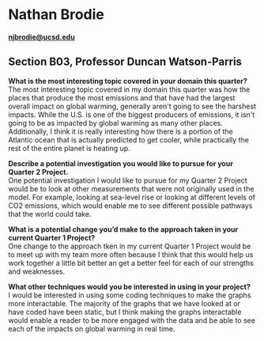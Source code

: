 # Nathan Brodie
#### njbrodie@ucsd.edu
## Section B03, Professor Duncan Watson-Parris


**What is the most interesting topic covered in your domain this quarter?**\
The most interesting topic covered in my domain this quarter was how the places that produce the most emissions and that have had the largest overall impact on global warming, generally aren't going to see the harshest impacts. While the U.S. is one of the biggest producers of emissions, it isn't going to be as impacted by global warming as many other places. Additionally, I think it is really interesting how there is a portion of the Atlantic ocean that is actually predicted to get cooler, while practically the rest of the entire planet is heating up.

**Describe a potential investigation you would like to pursue for your Quarter 2 Project.**\
One potential investigation I would like to pursue for my Quarter 2 Project would be to look at other measurements that were not originally used in the model. For example, looking at sea-level rise or looking at different levels of CO2 emissions, which would enable me to see different possible pathways that the world could take.

**What is a potential change you’d make to the approach taken in your current Quarter 1 Project?**\
One change to the approach tken in my current Quarter 1 Project would be to meet up with my team more often because I think that this would help us work together a little bit better an get a better feel for each of our strengths and weaknesses.

**What other techniques would you be interested in using in your project?**\
I would be interested in using some coding techniques to make the graphs more interactable. The majority of the graphs that we have looked at or have coded have been static, but I think making the graphs interactable would enable a reader to be more engaged with the data and be able to see each of the impacts on global warming in real time.
